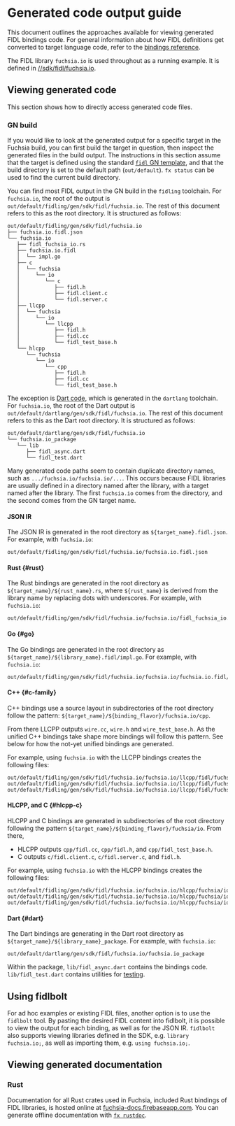 # Generated code output guide

This document outlines the approaches available for viewing generated FIDL
bindings code. For general information about how FIDL definitions get converted
to target language code, refer to the [bindings reference][bindings-ref].

The FIDL library `fuchsia.io` is used throughout as a running example. It is
defined in [//sdk/fidl/fuchsia.io](/sdk/fidl/fuchsia.io).

## Viewing generated code

This section shows how to directly access generated code files.

### GN build

If you would like to look at the generated output for a specific target in the
Fuchsia build, you can first build the target in question, then inspect the
generated files in the build output. The instructions in this section assume
that the target is defined using the standard [`fidl` GN template][fidl-gn], and
that the build directory is set to the default path (`out/default`). `fx status`
can be used to find the current build directory.

You can find most FIDL output in the GN build in the `fidling` toolchain. For
`fuchsia.io`, the root of the output is
`out/default/fidling/gen/sdk/fidl/fuchsia.io`. The rest of this document refers
to this as the root directory. It is structured as follows:

    out/default/fidling/gen/sdk/fidl/fuchsia.io
    ├── fuchsia.io.fidl.json
    └── fuchsia.io
       ├── fidl_fuchsia_io.rs
       ├── fuchsia.io.fidl
       │  └── impl.go
       ├── c
       │  └── fuchsia
       │     └── io
       │        └── c
       │           ├── fidl.h
       │           ├── fidl.client.c
       │           └── fidl.server.c
       ├── llcpp
       │  └── fuchsia
       │     └── io
       │        └── llcpp
       │           ├── fidl.h
       │           ├── fidl.cc
       │           └── fidl_test_base.h
       └── hlcpp
          └── fuchsia
             └── io
                └── cpp
                   ├── fidl.h
                   ├── fidl.cc
                   └── fidl_test_base.h

The exception is [Dart code](#dart), which is generated in the `dartlang`
toolchain. For `fuchsia.io`, the root of the Dart output is
`out/default/dartlang/gen/sdk/fidl/fuchsia.io`. The rest of this document refers
to this as the Dart root directory. It is structured as follows:

    out/default/dartlang/gen/sdk/fidl/fuchsia.io
    └── fuchsia.io_package
       └── lib
          ├── fidl_async.dart
          └── fidl_test.dart

Many generated code paths seem to contain duplicate directory names, such as
`.../fuchsia.io/fuchsia.io/...`. This occurs because FIDL libraries are usually
defined in a directory named after the library, with a target named after the
library. The first `fuchsia.io` comes from the directory, and the second comes
from the GN target name.

#### JSON IR

The JSON IR is generated in the root directory as `${target_name}.fidl.json`.
For example, with `fuchsia.io`:

    out/default/fidling/gen/sdk/fidl/fuchsia.io/fuchsia.io.fidl.json

#### Rust {#rust}

The Rust bindings are generated in the root directory as
`${target_name}/${rust_name}.rs`, where `${rust_name}` is derived from the
library name by replacing dots with underscores. For example, with `fuchsia.io`:

    out/default/fidling/gen/sdk/fidl/fuchsia.io/fuchsia.io/fidl_fuchsia_io.rs

#### Go {#go}

The Go bindings are generated in the root directory as
`${target_name}/${library_name}.fidl/impl.go`. For example, with `fuchsia.io`:

    out/default/fidling/gen/sdk/fidl/fuchsia.io/fuchsia.io/fuchsia.io.fidl/impl.go

#### C++ {#c-family}

C++ bindings use a source layout in subdirectories of the root
directory follow the pattern: `${target_name}/${binding_flavor}/fuchsia.io/cpp`.

From there LLCPP outputs `wire.cc`, `wire.h` and `wire_test_base.h`.
As the unified C++ bindings take shape more bindings will follow this pattern.
See below for how the not-yet unified bindings are generated.

For example, using `fuchsia.io` with the LLCPP bindings creates the following
files:

    out/default/fidling/gen/sdk/fidl/fuchsia.io/fuchsia.io/llcpp/fidl/fuchsia.io/cpp/wire.cc
    out/default/fidling/gen/sdk/fidl/fuchsia.io/fuchsia.io/llcpp/fidl/fuchsia.io/cpp/wire.h
    out/default/fidling/gen/sdk/fidl/fuchsia.io/fuchsia.io/llcpp/fidl/fuchsia.io/cpp/wire_test_base.h

#### HLCPP, and C {#hlcpp-c}

HLCPP and C bindings are generated in subdirectories of the root directory
following the pattern `${target_name}/${binding_flavor}/fuchsia/io`. From there,

- HLCPP outputs `cpp/fidl.cc`, `cpp/fidl.h`, and `cpp/fidl_test_base.h`.
- C outputs `c/fidl.client.c`, `c/fidl.server.c`, and `fidl.h`.

For example, using `fuchsia.io` with the HLCPP bindings creates the
following files:

    out/default/fidling/gen/sdk/fidl/fuchsia.io/fuchsia.io/hlcpp/fuchsia/io/cpp/fidl.cc
    out/default/fidling/gen/sdk/fidl/fuchsia.io/fuchsia.io/hlcpp/fuchsia/io/cpp/fidl.h
    out/default/fidling/gen/sdk/fidl/fuchsia.io/fuchsia.io/hlcpp/fuchsia/io/cpp/fidl_test_base.h

#### Dart {#dart}

The Dart bindings are generating in the Dart root directory as
`${target_name}/${library_name}_package`. For example, with `fuchsia.io`:

    out/default/dartlang/gen/sdk/fidl/fuchsia.io/fuchsia.io_package

Within the package, `lib/fidl_async.dart` contains the bindings code.
`lib/fidl_test.dart` contains utilities for [testing][dart-testing].

## Using fidlbolt

For ad hoc examples or existing FIDL files, another option is to use the
`fidlbolt` tool. By pasting the desired FIDL content into fidlbolt, it is
possible to view the output for each binding, as well as for the JSON IR.
`fidlbolt` also supports viewing libraries defined in the SDK, e.g. `library
fuchsia.io;`, as well as importing them, e.g. `using fuchsia.io;`.

## Viewing generated documentation

### Rust

Documentation for all Rust crates used in Fuchsia, included Rust bindings of
FIDL libraries, is hosted online at
[fuchsia-docs.firebaseapp.com](https://fuchsia-docs.firebaseapp.com/rust).
You can generate offline documentation with [`fx rustdoc`][rustdoc].

<!-- xrefs -->
[bindings-ref]: /docs/reference/fidl/bindings/overview.md
[fidl-gn]: /build/fidl/fidl.gni
[rustdoc]: /docs/development/languages/rust/fidl_crates.md#documentation
[dart-testing]: /docs/reference/fidl/bindings/dart-bindings.md#test-scaffolding

